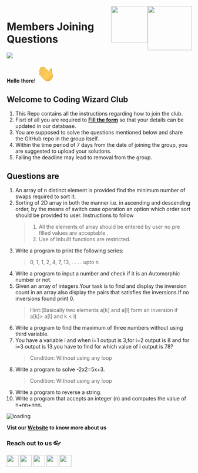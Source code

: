 <img src="https://www.pikpng.com/pngl/b/163-1630185_s-o-a-university-siksha-o-anusandhan-university.png" align="right" width="120" height="120"/>


<img src="https://media-exp1.licdn.com/dms/image/C4E03AQFDuHx-TrxMNg/profile-displayphoto-shrink_200_200/0/1614907425476?e=1627516800&v=beta&t=6j8PxnUIH5UvyKuhwCJ498EiPLUzgu_c_h-HHor8dVc" align="right" width="100" height="100"/>

# Members Joining Questions

[![](https://img.shields.io/badge/CWC-ITER-gray.svg?style=for-the-badge&colorB=0000f&logo=github)](https://elastic-bose-ed6583.netlify.app/)

𝐇𝐞𝐥𝐥𝐨 𝐭𝐡𝐞𝐫𝐞! <img src="https://raw.githubusercontent.com/ABSphreak/ABSphreak/master/gifs/Hi.gif" width="50px">

## Welcome to Coding Wizard Club

<ol>
  <li>This Repo contains all the instructions regarding how to join the club.</li>
  <li>Fisrt of all you are required to <b><a href="https://elastic-bose-ed6583.netlify.app/">Fill the form</a></b> so that your details can be updated in our database.</li>
  <li>You are supposed to solve the questions mentioned below and share the GitHub repo in the group itself.</li>
  <li>Within the time period of 7 days from the date of joining the group, you are suggested to upload your solutions.</li>
  <li>Failing the deadline may lead to removal from the group.</li>
</ol>

<h2>Questions are</h2>
<ol>
  <li>An array of n distinct element is provided find the minimum number of swaps required to sort it.</li>
  <li>Sorting of 2D array in both the manner i.e. in ascending and descending order, by the means of switch case operation an option which order sort should be provided to user. Instructions to follow
  
  > 1. All the elements of array should be entered by user no pre filled values are acceptable .
  > 2. Use of Inbuilt functions are restricted.
  </li>
  <li>Write a program to print the following series:
  
  >	0, 1, 1, 2, 4, 7, 13,  . . . . upto n
  </li>
  <li> Write a program to input a number and check if it is an Automorphic number or not.</li>
  <li>Given an array of integers.Your task is to find  and display the inversion count in an array also display the pairs that satisfies the inversions.If no inversions found print 0.
  
  >Hint:(Basically two elements a[k] and a[l] form an inversion if a[k]> a[l] and k < l)
  </li>
  <li>Write a program to find the maximum of three numbers without using third variable.</li>
  <li> You have a variable i and when i=1 output is 3,for i=2 output is 8 and for i=3 output is 13.you have to find for which value of i output is 78?
   
   > Condition: Without using any loop
  </li>
  <li>Write a program to solve -2x2=5x+3.
     
   > Condition: Without using any loop
  </li>
  <li> Write a program to reverse a string.</li>
  <li>Write a program that accepts an integer (n) and computes the value of n+nn+nnn.</li>
</ol>

![loading](https://github.githubassets.com/images/spinners/octocat-spinner-64.gif)

<b>Vist our <a href="https://elastic-bose-ed6583.netlify.app/">Website</a> to know more about us</b>

### Reach out to us 👓
<a href="https://www.linkedin.com/in/coding-wizard-club/"><img src="https://i.ibb.co/Kx2GSrT/linkedin.png" width="32px" height="32px"></a>
<a href="https://github.com/CodingWizardITER"><img src="https://cdn.iconscout.com/icon/free/png-256/github-108-438008.png" width="32px" height="32px"></a>
<a href="https://t.me/cwcincisive"><img src="https://upload.wikimedia.org/wikipedia/commons/thumb/8/83/Telegram_2019_Logo.svg/512px-Telegram_2019_Logo.svg.png" width="32px" height="32px"></a>
<a href="https://www.instagram.com/iter.coding.wizards/"><img src="https://f0.pngfuel.com/png/605/658/black-and-white-instagram-logo-logo-black-and-white-instagram-logo-png-clip-art-thumbnail.png" width="32px" height="32px"></a> 
<a href="https://www.facebook.com/Coding-Wizard-108139571018885"><img src="https://i.ibb.co/zmYNW4p/facebook.png" width="32px" height="32px"></a>

